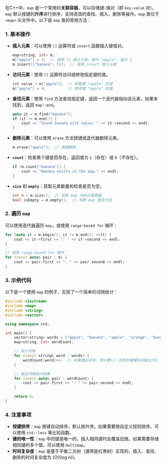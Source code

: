 在C++中，`map` 是一个常用的**关联容器**，可以存储键-值对（即 `key-value` 对）。`map` 默认按键的**升序**进行排序，支持高效的查找、插入、删除等操作。`map` 类位于 `<map>` 头文件中。以下是 `map` 类的常用方法：

### 1. 基本操作

- **插入元素**：可以使用 `[]` 运算符或 `insert` 函数插入键值对。
    ```cpp
    map<string, int> m;
    m["apple"] = 3;  // 使用 [] 插入元素，键为 "apple"，值为 3
    m.insert({"banana", 5});  // 使用 insert 插入元素
    ```

- **访问元素**：使用 `[]` 运算符访问或修改指定键的值。
    ```cpp
    int value = m["apple"];  // 获取键 "apple" 的值
    m["apple"] = 4;          // 修改键 "apple" 的值
    ```

- **查找元素**：使用 `find` 方法查找指定键，返回一个迭代器指向该元素。如果未找到，返回 `map::end`。
    ```cpp
    auto it = m.find("banana");
    if (it != m.end()) {
        cout << "Found banana with value: " << it->second << endl;
    }
    ```

- **删除元素**：可以使用 `erase` 方法按键或迭代器删除元素。
    ```cpp
    m.erase("apple");  // 按键删除
    ```

- **`count`**：检查某个键是否存在，返回值为 `1`（存在）或 `0`（不存在）。
    ```cpp
    if (m.count("banana")) {
        cout << "Banana exists in the map." << endl;
    }
    ```

- **`size`** 和 **`empty`**：获取元素数量和检查是否为空。
    ```cpp
    int n = m.size();  // 获取 map 中的元素数量
    bool isEmpty = m.empty();  // 判断 map 是否为空
    ```

### 2. 遍历 `map`

可以使用迭代器遍历 `map`，或使用 `range-based for` 循环：

```cpp
for (auto it = m.begin(); it != m.end(); ++it) {
    cout << it->first << ": " << it->second << endl;
}

// 使用 range-based for 循环
for (const auto& pair : m) {
    cout << pair.first << ": " << pair.second << endl;
}
```

### 3. 示例代码

以下是一个使用 `map` 的例子，实现了一个简单的词频统计：

```cpp
#include <iostream>
#include <map>
#include <string>
#include <vector>

using namespace std;

int main() {
    vector<string> words = {"apple", "banana", "apple", "orange", "banana", "apple"};
    map<string, int> wordCount;

    // 统计词频
    for (const string& word : words) {
        wordCount[word]++;  // 如果键已存在，则计数+1；否则创建键并初始化为1
    }

    // 输出词频统计结果
    for (const auto& pair : wordCount) {
        cout << pair.first << ": " << pair.second << endl;
    }

    return 0;
}
```

### 4. 注意事项
- **按键排序**：`map` 按键自动排序，默认按升序。如果需要按自定义规则排序，可以使用 `std::less` 等比较函数。
- **键的唯一性**：`map` 中的键是唯一的，插入相同键时会覆盖旧值。如果需要存储相同键的多个值，可以使用 `multimap`。
- **时间复杂度**：`map` 是基于平衡二叉树（通常是红黑树）实现的，插入、查找、删除的时间复杂度为 \(O(\log n)\)。